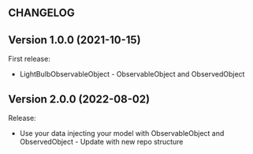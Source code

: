 ## CHANGELOG

## Version 1.0.0 (2021-10-15)

First release:

* LightBulbObservableObject - ObservableObject and ObservedObject


## Version 2.0.0 (2022-08-02)

Release:

* Use your data injecting your model with ObservableObject and ObservedObject - Update with new repo structure
